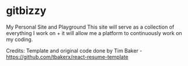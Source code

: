 # gitbizzy
My Personal Site and Playground
This site will serve as a collection of everything I work on + 
it will allow me a platform to continuously work on my coding.


Credits:
Template and original code done by Tim Baker - https://github.com/tbakerx/react-resume-template
